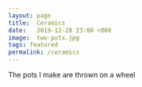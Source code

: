 ```yaml
---
layout: page
title:  Ceramics
date:   2019-12-28 23:00 +000
image:  two-pots.jpg
tags: featured
permalink: /ceramics
---
```

The pots I make are thrown on a wheel
